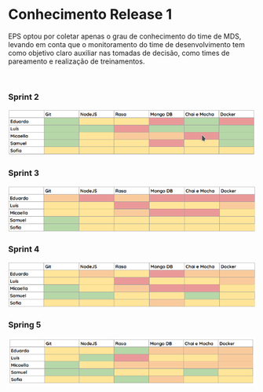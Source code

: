 # Conhecimento Release 1

<p>EPS optou por coletar apenas o grau de conhecimento do time de MDS, levando em conta que o monitoramento do time de desenvolvimento tem como objetivo claro auxiliar nas tomadas de decisão, como times de pareamento e realização de treinamentos.</p>

<br />

### Sprint 2
![conhecimento2](../../assets/imgs/conhecimento/conhecimento-s2.png)

### Sprint 3

![conhecimento3](../../assets/imgs/conhecimento/conhecimento-s3.png)

### Sprint 4
![conhecimento4](../../assets/imgs/conhecimento/conhecimento-s4.png)

### Spring 5
![conhecimento5](../../assets/imgs/conhecimento/conhecimento-s5.png)

